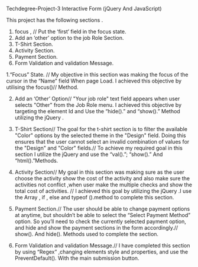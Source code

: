 Techdegree-Project-3
Interactive  Form (jQuery  And JavaScript)

This project has the following sections .
1.	focus ,  // Put the ‘first’ field in the focus state.
2.	Add an ‘other’ option to the job Role Section.
3.	T-Shirt Section.
4.	Activity Section.
5.	Payment Section.
6.	Form Validation and validation Message.

1.“Focus” State. // My objective in this section was making the focus of the cursor in the “Name” field When page Load. I achieved this objective by utilising the  focus()// Method.

2. Add an ‘Other’ Option//  "Your job role" text field appears when user selects "Other" from the Job Role menu. I achieved this objective by targeting the element Id and Use the “hide().” and “show().” Method utilizing the jQuery  .
3. T-Shirt Section// The goal for the t-shirt section is to filter the available "Color" options by the selected theme in the "Design" field. Doing this ensures that the user cannot select an invalid combination of values for the "Design" and "Color" fields.// To achieve my required goal in this section I utilize the jQuery and use the “val().”; “show().” And “html().”Methods.

4. Activity Section// My goal in this section was making sure as the user choose the activity show the cost  of the activity and also make sure the activities  not conflict ,when user make the multiple checks and show the total cost of activities. // I achieved this goal by utilizing the jQuery .I use the Array , if , else and typeof ().method to complete this section.

5. Payment Section.// The user should be able to change payment options at anytime, but shouldn’t be able to select the “Select Payment Method” option. So you’ll need to check the currently selected payment option, and hide and show the payment sections in the form accordingly.// show(). And hide(). Methods used to complete the section.

6. Form Validation and validation Message.// I have completed this section by using “Regex” ,changing elements style and properties, and use the PreventDefault(). With the main submission button. 
